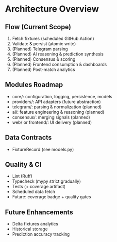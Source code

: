 # Architecture Overview

## Flow (Current Scope)
1. Fetch fixtures (scheduled GitHub Action)
2. Validate & persist (atomic write)
3. (Planned) Telegram parsing
4. (Planned) AI reasoning & prediction synthesis
5. (Planned) Consensus & scoring
6. (Planned) Frontend consumption & dashboards
7. (Planned) Post-match analytics

## Modules Roadmap
- core/: configuration, logging, persistence, models
- providers/: API adapters (future abstraction)
- telegram/: parsing & normalization (planned)
- ai/: feature engineering & reasoning (planned)
- consensus/: merging signals (planned)
- web/ or frontend/: UI delivery (planned)

## Data Contracts
- FixtureRecord (see models.py)

## Quality & CI
- Lint (Ruff)
- Typecheck (mypy strict gradually)
- Tests (+ coverage artifact)
- Scheduled data fetch
- Future: coverage badge + quality gates

## Future Enhancements
- Delta fixtures analytics
- Historical storage
- Prediction accuracy tracking
